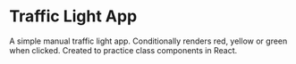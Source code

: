 # Traffic Light App

A simple manual traffic light app. 
Conditionally renders red, yellow or green when clicked. 
Created to practice class components in React.